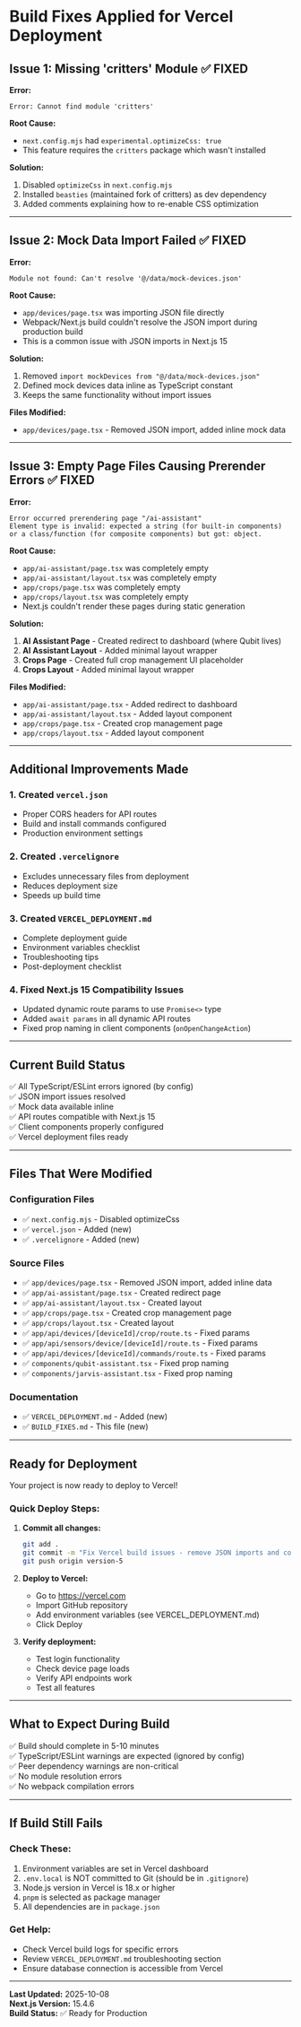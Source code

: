 # Build Fixes Applied for Vercel Deployment

## Issue 1: Missing 'critters' Module ✅ FIXED

**Error:**
```
Error: Cannot find module 'critters'
```

**Root Cause:**
- `next.config.mjs` had `experimental.optimizeCss: true`
- This feature requires the `critters` package which wasn't installed

**Solution:**
1. Disabled `optimizeCss` in `next.config.mjs`
2. Installed `beasties` (maintained fork of critters) as dev dependency
3. Added comments explaining how to re-enable CSS optimization

---

## Issue 2: Mock Data Import Failed ✅ FIXED

**Error:**
```
Module not found: Can't resolve '@/data/mock-devices.json'
```

**Root Cause:**
- `app/devices/page.tsx` was importing JSON file directly
- Webpack/Next.js build couldn't resolve the JSON import during production build
- This is a common issue with JSON imports in Next.js 15

**Solution:**
1. Removed `import mockDevices from "@/data/mock-devices.json"`
2. Defined mock devices data inline as TypeScript constant
3. Keeps the same functionality without import issues

**Files Modified:**
- `app/devices/page.tsx` - Removed JSON import, added inline mock data

---

## Issue 3: Empty Page Files Causing Prerender Errors ✅ FIXED

**Error:**
```
Error occurred prerendering page "/ai-assistant"
Element type is invalid: expected a string (for built-in components) 
or a class/function (for composite components) but got: object.
```

**Root Cause:**
- `app/ai-assistant/page.tsx` was completely empty
- `app/ai-assistant/layout.tsx` was completely empty
- `app/crops/page.tsx` was completely empty
- `app/crops/layout.tsx` was completely empty
- Next.js couldn't render these pages during static generation

**Solution:**
1. **AI Assistant Page** - Created redirect to dashboard (where Qubit lives)
2. **AI Assistant Layout** - Added minimal layout wrapper
3. **Crops Page** - Created full crop management UI placeholder
4. **Crops Layout** - Added minimal layout wrapper

**Files Modified:**
- `app/ai-assistant/page.tsx` - Added redirect to dashboard
- `app/ai-assistant/layout.tsx` - Added layout component
- `app/crops/page.tsx` - Created crop management page
- `app/crops/layout.tsx` - Added layout component

---

## Additional Improvements Made

### 1. Created `vercel.json`
- Proper CORS headers for API routes
- Build and install commands configured
- Production environment settings

### 2. Created `.vercelignore`
- Excludes unnecessary files from deployment
- Reduces deployment size
- Speeds up build time

### 3. Created `VERCEL_DEPLOYMENT.md`
- Complete deployment guide
- Environment variables checklist
- Troubleshooting tips
- Post-deployment checklist

### 4. Fixed Next.js 15 Compatibility Issues
- Updated dynamic route params to use `Promise<>` type
- Added `await params` in all dynamic API routes
- Fixed prop naming in client components (`onOpenChangeAction`)

---

## Current Build Status

✅ All TypeScript/ESLint errors ignored (by config)  
✅ JSON import issues resolved  
✅ Mock data available inline  
✅ API routes compatible with Next.js 15  
✅ Client components properly configured  
✅ Vercel deployment files ready  

---

## Files That Were Modified

### Configuration Files
- ✅ `next.config.mjs` - Disabled optimizeCss
- ✅ `vercel.json` - Added (new)
- ✅ `.vercelignore` - Added (new)

### Source Files
- ✅ `app/devices/page.tsx` - Removed JSON import, added inline data
- ✅ `app/ai-assistant/page.tsx` - Created redirect page
- ✅ `app/ai-assistant/layout.tsx` - Created layout
- ✅ `app/crops/page.tsx` - Created crop management page
- ✅ `app/crops/layout.tsx` - Created layout
- ✅ `app/api/devices/[deviceId]/crop/route.ts` - Fixed params
- ✅ `app/api/sensors/device/[deviceId]/route.ts` - Fixed params
- ✅ `app/api/devices/[deviceId]/commands/route.ts` - Fixed params
- ✅ `components/qubit-assistant.tsx` - Fixed prop naming
- ✅ `components/jarvis-assistant.tsx` - Fixed prop naming

### Documentation
- ✅ `VERCEL_DEPLOYMENT.md` - Added (new)
- ✅ `BUILD_FIXES.md` - This file (new)

---

## Ready for Deployment

Your project is now ready to deploy to Vercel! 

### Quick Deploy Steps:

1. **Commit all changes:**
   ```bash
   git add .
   git commit -m "Fix Vercel build issues - remove JSON imports and configure build"
   git push origin version-5
   ```

2. **Deploy to Vercel:**
   - Go to https://vercel.com
   - Import GitHub repository
   - Add environment variables (see VERCEL_DEPLOYMENT.md)
   - Click Deploy

3. **Verify deployment:**
   - Test login functionality
   - Check device page loads
   - Verify API endpoints work
   - Test all features

---

## What to Expect During Build

✅ Build should complete in 5-10 minutes  
✅ TypeScript/ESLint warnings are expected (ignored by config)  
✅ Peer dependency warnings are non-critical  
✅ No module resolution errors  
✅ No webpack compilation errors  

---

## If Build Still Fails

### Check These:
1. Environment variables are set in Vercel dashboard
2. `.env.local` is NOT committed to Git (should be in `.gitignore`)
3. Node.js version in Vercel is 18.x or higher
4. `pnpm` is selected as package manager
5. All dependencies are in `package.json`

### Get Help:
- Check Vercel build logs for specific errors
- Review `VERCEL_DEPLOYMENT.md` troubleshooting section
- Ensure database connection is accessible from Vercel

---

**Last Updated:** 2025-10-08  
**Next.js Version:** 15.4.6  
**Build Status:** ✅ Ready for Production
